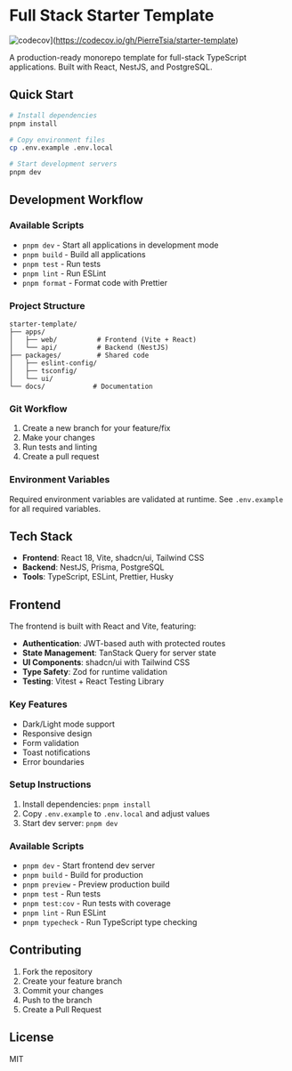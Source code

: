 # Full Stack Starter Template

![codecov](https://codecov.io/gh/PierreTsia/starter-template/branch/main/graph/badge.svg)](https://codecov.io/gh/PierreTsia/starter-template)

A production-ready monorepo template for full-stack TypeScript applications. Built with React, NestJS, and PostgreSQL.

## Quick Start

```bash
# Install dependencies
pnpm install

# Copy environment files
cp .env.example .env.local

# Start development servers
pnpm dev
```

## Development Workflow

### Available Scripts

- `pnpm dev` - Start all applications in development mode
- `pnpm build` - Build all applications
- `pnpm test` - Run tests
- `pnpm lint` - Run ESLint
- `pnpm format` - Format code with Prettier

### Project Structure

```
starter-template/
├── apps/
│   ├── web/          # Frontend (Vite + React)
│   └── api/          # Backend (NestJS)
├── packages/         # Shared code
│   ├── eslint-config/
│   ├── tsconfig/
│   └── ui/
└── docs/            # Documentation
```

### Git Workflow

1. Create a new branch for your feature/fix
2. Make your changes
3. Run tests and linting
4. Create a pull request

### Environment Variables

Required environment variables are validated at runtime. See `.env.example` for all required variables.

## Tech Stack

- **Frontend**: React 18, Vite, shadcn/ui, Tailwind CSS
- **Backend**: NestJS, Prisma, PostgreSQL
- **Tools**: TypeScript, ESLint, Prettier, Husky

## Frontend

The frontend is built with React and Vite, featuring:

- **Authentication**: JWT-based auth with protected routes
- **State Management**: TanStack Query for server state
- **UI Components**: shadcn/ui with Tailwind CSS
- **Type Safety**: Zod for runtime validation
- **Testing**: Vitest + React Testing Library

### Key Features

- Dark/Light mode support
- Responsive design
- Form validation
- Toast notifications
- Error boundaries

### Setup Instructions

1. Install dependencies: `pnpm install`
2. Copy `.env.example` to `.env.local` and adjust values
3. Start dev server: `pnpm dev`

### Available Scripts

- `pnpm dev` - Start frontend dev server
- `pnpm build` - Build for production
- `pnpm preview` - Preview production build
- `pnpm test` - Run tests
- `pnpm test:cov` - Run tests with coverage
- `pnpm lint` - Run ESLint
- `pnpm typecheck` - Run TypeScript type checking

## Contributing

1. Fork the repository
2. Create your feature branch
3. Commit your changes
4. Push to the branch
5. Create a Pull Request

## License

MIT
